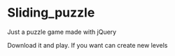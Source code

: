 # Sliding_puzzle
Just a puzzle game made with jQuery

Download it and play. If you want can create new levels

